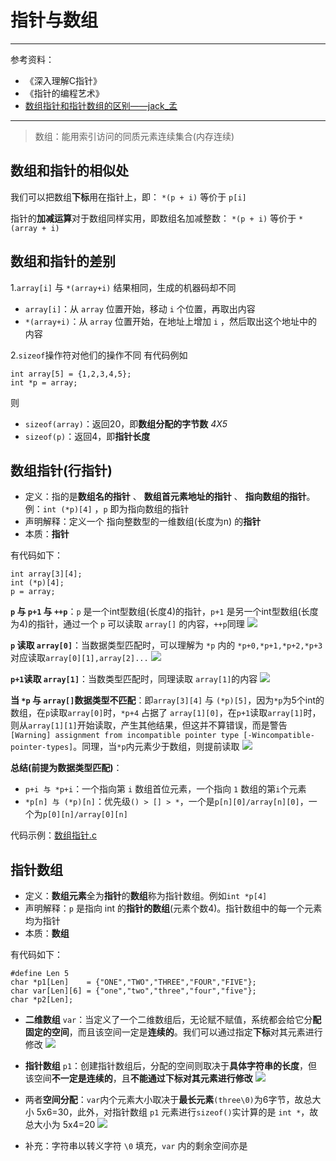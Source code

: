 # 指针与数组
--------------
参考资料：
- 《深入理解C指针》
- 《指针的编程艺术》
- [数组指针和指针数组的区别——jack_孟](https://www.cnblogs.com/mq0036/p/3382732.html)
-----------------
> 数组：能用索引访问的同质元素连续集合(内存连续)

## 数组和指针的相似处
我们可以把数组**下标**用在指针上，即：
`*(p + i)` 等价于 `p[i]`

指针的**加减运算**对于数组同样实用，即数组名加减整数：
`*(p + i)` 等价于 `*(array + i)`


## 数组和指针的差别
1.`array[i]` 与 `*(array+i)` 结果相同，生成的机器码却不同
- `array[i]`：从 `array` 位置开始，移动 `i` 个位置，再取出内容
- `*(array+i)`：从 `array` 位置开始，在地址上增加 `i` ，然后取出这个地址中的内容

2.`sizeof`操作符对他们的操作不同
有代码例如
```
int array[5] = {1,2,3,4,5};
int *p = array;
```
则
- `sizeof(array)`：返回20，即**数组分配的字节数** *4X5*
- `sizeof(p)`：返回4，即**指针长度**

## 数组指针(行指针)
- 定义：指的是**数组名的指针** 、 **数组首元素地址的指针** 、 **指向数组的指针**。例：`int (*p)[4]` ，`p` 即为指向数组的指针
- 声明解释：定义一个 指向整数型的一维数组(长度为n) 的**指针**
- 本质：**指针**

有代码如下：
```
int array[3][4];
int (*p)[4];
p = array;
```

**`p` 与 `p+1` 与 `++p`**：`p` 是一个int型数组(长度4)的指针，`p+1` 是另一个int型数组(长度为4)的指针，通过一个 `p` 可以读取 `array[]` 的内容，`++p`同理
![](https://i.imgur.com/nEObzYh.jpg)

**`p` 读取 `array[0]`**：当数据类型匹配时，可以理解为 `*p` 内的 `*p+0,*p+1,*p+2,*p+3` 对应读取`array[0][1],array[2]...`
![](https://i.imgur.com/8yxHeen.jpg)

**`p+1`读取 `array[1]`**：当数类型匹配时，同理读取 `array[1]`的内容
![](https://i.imgur.com/V6pYYdQ.jpg)

**当 `*p` 与 `array[]`数据类型不匹配**：即`array[3][4]` 与 `(*p)[5]`，因为`*p`为5个int的数组，在`p`读取`array[0]`时，`*p+4` 占据了 `array[1][0]`，在`p+1`读取`array[1]`时，则从`array[1][1]`开始读取，产生其他结果，但这并不算错误，而是警告`[Warning] assignment from incompatible pointer type [-Wincompatible-pointer-types]`。同理，当`*p`内元素少于数组，则提前读取
![](https://i.imgur.com/WzERE64.jpg)

**总结(前提为数据类型匹配)**：
- `p+i 与 *p+i`：一个指向第 `i` 数组首位元素，一个指向 `1` 数组的第`i`个元素
- `*p[n] 与 (*p)[n]`：优先级`() > [] > *`，一个是`p[n][0]/array[n][0]`，一个为`p[0][n]/array[0][n]`

代码示例：[数组指针.c](https://github.com/SouthBegonia/Codes_2018/blob/master/Pointer/PointerWithArray/%E6%95%B0%E7%BB%84%E6%8C%87%E9%92%88.c)


## 指针数组
- 定义：**数组元素**全为**指针**的**数组**称为指针数组。例如`int *p[4]`
- 声明解释：`p` 是指向 int 的**指针的数组**(元素个数4)。指针数组中的每一个元素均为指针
- 本质：**数组**

有代码如下：
```
#define Len 5
char *p1[Len]    = {"ONE","TWO","THREE","FOUR","FIVE"};
char var[Len][6] = {"one","two","three","four","five"};
char *p2[Len];
```

- **二维数组** `var`：当定义了一个二维数组后，无论赋不赋值，系统都会给它分**配固定的空间**，而且该空间一定是**连续的**。我们可以通过指定**下标**对其元素进行修改
![](https://i.imgur.com/um1LG65.jpg)

- **指针数组** `p1`：创建指针数组后，分配的空间则取决于**具体字符串的长度**，但该空间**不一定是连续的**，且**不能通过下标对其元素进行修改**
![](https://i.imgur.com/TmBaKb1.jpg)

- 两者**空间分配**：`var`内个元素大小取决于**最长元素**`(three\0)`为6字节，故总大小 5x6=30，此外，对指针数组 `p1` 元素进行`sizeof()`实计算的是 `int *`，故总大小为 5x4=20
![](https://i.imgur.com/wWUsSh2.jpg)

- 补充：字符串以转义字符 `\0` 填充，`var` 内的剩余空间亦是
